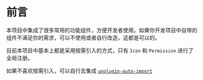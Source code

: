 # 前言

本项目中集成了很多常用的功能组件，方便开发者使用。如果你开发项目中自带的组件不满足你的需求，可以不使用或者自行改造，这都是可以的。

目前本项目中基本上都是采用按需引入的方式，只有 `Icon` 和 `Permission` 进行了全局注册。

如果不喜欢按需引入，可以自行去集成 [`unplugin-auto-import`](https://github.com/antfu/unplugin-auto-import)
